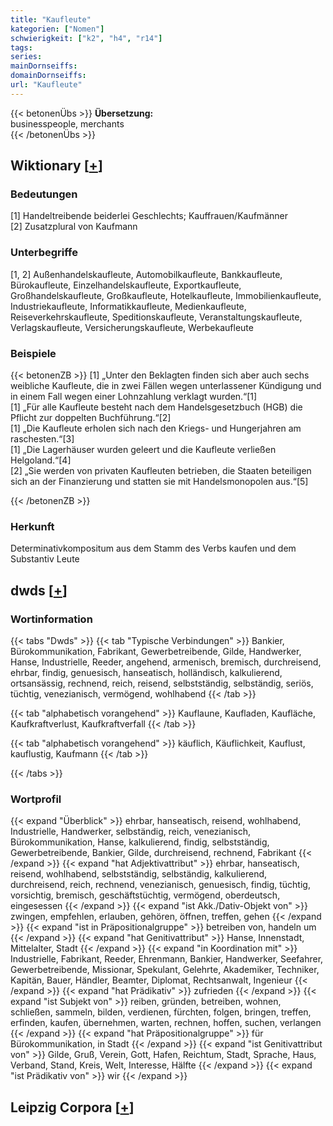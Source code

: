 ```yaml
---
title: "Kaufleute"
kategorien: ["Nomen"]
schwierigkeit: ["k2", "h4", "r14"]
tags:
series:
mainDornseiffs:
domainDornseiffs:
url: "Kaufleute"
---
```


{{< betonenÜbs >}}
**Übersetzung:**  
businesspeople, merchants  
{{< /betonenÜbs >}}

## Wiktionary [[+](https://de.wiktionary.org/wiki/Kaufleute)]

### Bedeutungen
[1] Handeltreibende beiderlei Geschlechts; Kauffrauen/Kaufmänner  
[2] Zusatzplural von Kaufmann  

### Unterbegriffe
[1, 2] Außenhandelskaufleute, Automobilkaufleute, Bankkaufleute, Bürokaufleute, Einzelhandelskaufleute, Exportkaufleute, Großhandelskaufleute, Großkaufleute, Hotelkaufleute, Immobilienkaufleute, Industriekaufleute, Informatikkaufleute, Medienkaufleute, Reiseverkehrskaufleute, Speditionskaufleute, Veranstaltungskaufleute, Verlagskaufleute, Versicherungskaufleute, Werbekaufleute  

### Beispiele
{{< betonenZB >}}
[1] „Unter den Beklagten finden sich aber auch sechs weibliche Kaufleute, die in zwei Fällen wegen unterlassener Kündigung und in einem Fall wegen einer Lohnzahlung verklagt wurden.“[1]  
[1] „Für alle Kaufleute besteht nach dem Handelsgesetzbuch (HGB) die Pflicht zur doppelten Buchführung.“[2]  
[1] „Die Kaufleute erholen sich nach den Kriegs- und Hungerjahren am raschesten.“[3]  
[1] „Die Lagerhäuser wurden geleert und die Kaufleute verließen Helgoland.“[4]  
[2] „Sie werden von privaten Kaufleuten betrieben, die Staaten beteiligen sich an der Finanzierung und statten sie mit Handelsmonopolen aus.“[5]  

{{< /betonenZB >}}
### Herkunft
Determinativkompositum aus dem Stamm des Verbs kaufen und dem Substantiv Leute  



## dwds [[+](https://www.dwds.de/wb/Kaufleute)]

### Wortinformation
{{< tabs "Dwds" >}}
{{< tab "Typische Verbindungen" >}}
Bankier, Bürokommunikation, Fabrikant, Gewerbetreibende, Gilde, Handwerker, Hanse, Industrielle, Reeder, angehend, armenisch, bremisch, durchreisend, ehrbar, findig, genuesisch, hanseatisch, holländisch, kalkulierend, ortsansässig, rechnend, reich, reisend, selbstständig, selbständig, seriös, tüchtig, venezianisch, vermögend, wohlhabend
{{< /tab >}}

{{< tab "alphabetisch vorangehend" >}}
Kauflaune, Kaufladen, Kaufläche, Kaufkraftverlust, Kaufkraftverfall
{{< /tab >}}

{{< tab "alphabetisch vorangehend" >}}
käuflich, Käuflichkeit, Kauflust, kauflustig, Kaufmann
{{< /tab >}}

{{< /tabs >}}

### Wortprofil
{{< expand "Überblick" >}} ehrbar, hanseatisch, reisend, wohlhabend, Industrielle, Handwerker, selbständig, reich, venezianisch, Bürokommunikation, Hanse, kalkulierend, findig, selbstständig, Gewerbetreibende, Bankier, Gilde, durchreisend, rechnend, Fabrikant {{< /expand >}}
{{< expand "hat Adjektivattribut" >}} ehrbar, hanseatisch, reisend, wohlhabend, selbstständig, selbständig, kalkulierend, durchreisend, reich, rechnend, venezianisch, genuesisch, findig, tüchtig, vorsichtig, bremisch, geschäftstüchtig, vermögend, oberdeutsch, eingesessen {{< /expand >}}
{{< expand "ist Akk./Dativ-Objekt von" >}} zwingen, empfehlen, erlauben, gehören, öffnen, treffen, gehen {{< /expand >}}
{{< expand "ist in Präpositionalgruppe" >}} betreiben von, handeln um {{< /expand >}}
{{< expand "hat Genitivattribut" >}} Hanse, Innenstadt, Mittelalter, Stadt {{< /expand >}}
{{< expand "in Koordination mit" >}} Industrielle, Fabrikant, Reeder, Ehrenmann, Bankier, Handwerker, Seefahrer, Gewerbetreibende, Missionar, Spekulant, Gelehrte, Akademiker, Techniker, Kapitän, Bauer, Händler, Beamter, Diplomat, Rechtsanwalt, Ingenieur {{< /expand >}}
{{< expand "hat Prädikativ" >}} zufrieden {{< /expand >}}
{{< expand "ist Subjekt von" >}} reiben, gründen, betreiben, wohnen, schließen, sammeln, bilden, verdienen, fürchten, folgen, bringen, treffen, erfinden, kaufen, übernehmen, warten, rechnen, hoffen, suchen, verlangen {{< /expand >}}
{{< expand "hat Präpositionalgruppe" >}} für Bürokommunikation, in Stadt {{< /expand >}}
{{< expand "ist Genitivattribut von" >}} Gilde, Gruß, Verein, Gott, Hafen, Reichtum, Stadt, Sprache, Haus, Verband, Stand, Kreis, Welt, Interesse, Hälfte {{< /expand >}}
{{< expand "ist Prädikativ von" >}} wir {{< /expand >}}

## Leipzig Corpora [[+](https://corpora.uni-leipzig.de/en/res?word=Kaufleute&corpusId=deu_newscrawl-public_2018)]

